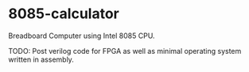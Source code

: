 # 8085-calculator
Breadboard Computer using Intel 8085 CPU.

TODO: Post verilog code for FPGA as well as minimal operating system written in assembly.
